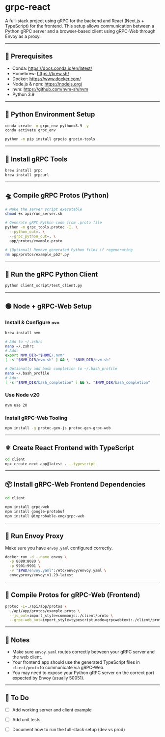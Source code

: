 # grpc-react

A full-stack project using gRPC for the backend and React (Next.js + TypeScript) for the frontend. This setup allows communication between a Python gRPC server and a browser-based client using gRPC-Web through Envoy as a proxy.

---

## 🧱 Prerequisites

- Conda: https://docs.conda.io/en/latest/
- Homebrew: https://brew.sh/
- Docker: https://www.docker.com/
- Node.js & npm: https://nodejs.org/
- nvm: https://github.com/nvm-sh/nvm
- Python 3.9

---

## 🐍 Python Environment Setup

```bash
conda create -n grpc_env python=3.9 -y
conda activate grpc_env

python -m pip install grpcio grpcio-tools
```

---

## 🔧 Install gRPC Tools

```bash
brew install grpc
brew install grpcurl
```

---

## 🛸️ Compile gRPC Protos (Python)

```bash
# Make the server script executable
chmod +x api/run_server.sh

# Generate gRPC Python code from .proto file
python -m grpc_tools.protoc -I. \
  --python_out=. \
  --grpc_python_out=. \
  app/protos/example.proto

# (Optional) Remove generated Python files if regenerating
rm app/protos/example_pb2*.py
```

---

## 🚀 Run the gRPC Python Client

```bash
python client_script/test_client.py
```

---

## 🟢 Node + gRPC-Web Setup

### Install & Configure `nvm`

```bash
brew install nvm

# Add to ~/.zshrc
nano ~/.zshrc
# Add:
export NVM_DIR="$HOME/.nvm"
[ -s "$NVM_DIR/nvm.sh" ] && \. "$NVM_DIR/nvm.sh"

# Optionally add bash completion to ~/.bash_profile
nano ~/.bash_profile
# Add:
[ -s "$NVM_DIR/bash_completion" ] && \. "$NVM_DIR/bash_completion"
```

### Use Node v20

```bash
nvm use 20
```

### Install gRPC-Web Tooling

```bash
npm install -g protoc-gen-js protoc-gen-grpc-web
```

---

## ⚛️ Create React Frontend with TypeScript

```bash
cd client
npx create-next-app@latest . --typescript
```

---

## 📦 Install gRPC-Web Frontend Dependencies

```bash
cd client

npm install grpc-web
npm install google-protobuf
npm install @improbable-eng/grpc-web
```

---

## 📡 Run Envoy Proxy

Make sure you have `envoy.yaml` configured correctly.

```bash
docker run -d --name envoy \
  -p 8080:8080 \
  -p 9901:9901 \
  -v "$PWD/envoy.yaml":/etc/envoy/envoy.yaml \
  envoyproxy/envoy:v1.29-latest
```

---

## 📁 Compile Protos for gRPC-Web (Frontend)

```bash
protoc -I=./api/app/protos \
  ./api/app/protos/example.proto \
  --js_out=import_style=commonjs:./client/proto \
  --grpc-web_out=import_style=typescript,mode=grpcwebtext:./client/proto
```

---

## 📌 Notes

- Make sure `envoy.yaml` routes correctly between your gRPC server and the web client.
- Your frontend app should use the generated TypeScript files in `client/proto` to communicate via gRPC-Web.
- You may need to expose your Python gRPC server on the correct port expected by Envoy (usually 50051).

---

## 🧚 To Do

- [ ] Add working server and client example
- [ ] Add unit tests
- [ ] Document how to run the full-stack setup (dev vs prod)

